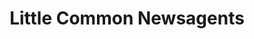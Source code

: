 ---
title: "Little Common Newsagents"
url: /bexhill-on-sea/little-common-newsagents/
shop: newsagent
---
